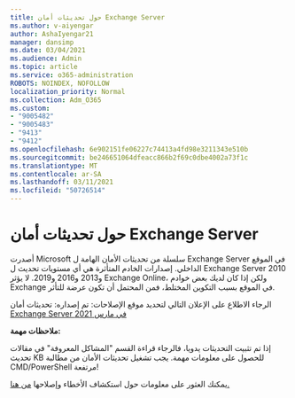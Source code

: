 ```yaml
---
title: حول تحديثات أمان Exchange Server
ms.author: v-aiyengar
author: AshaIyengar21
manager: dansimp
ms.date: 03/04/2021
ms.audience: Admin
ms.topic: article
ms.service: o365-administration
ROBOTS: NOINDEX, NOFOLLOW
localization_priority: Normal
ms.collection: Adm_O365
ms.custom:
- "9005482"
- "9005483"
- "9413"
- "9412"
ms.openlocfilehash: 6e902151fe06227c74413a4fd98e3211343e510b
ms.sourcegitcommit: be246651064dfeacc866b2f69c0dbe4002a73f1c
ms.translationtype: MT
ms.contentlocale: ar-SA
ms.lasthandoff: 03/11/2021
ms.locfileid: "50726514"
---
```

# <a name="about-exchange-server-security-updates"></a>حول تحديثات أمان Exchange Server

أصدرت Microsoft سلسلة من تحديثات الأمان الهامة ل Exchange Server في الموقع الداخلي. إصدارات الخادم المتأثرة هي أي مستويات تحديث ل Exchange Server 2010 و2013 و2016 و2019. لا يؤثر Exchange Online، ولكن إذا كان لديك بعض خوادم Exchange في الموقع بسبب التكوين المختلط، فمن المحتمل أن تكون عرضة للتأثر.

الرجاء الاطلاع على الإعلان التالي لتحديد موقع الإصلاحات: تم إصداره: تحديثات أمان [Exchange Server في مارس 2021](https://techcommunity.microsoft.com/t5/exchange-team-blog/released-march-2021-exchange-server-security-updates/ba-p/2175901)

**ملاحظات مهمة:**

إذا تم تثبيت التحديثات يدويا، فالرجاء قراءة القسم "المشاكل المعروفة" في مقالات تحديث KB للحصول على معلومات مهمة. يجب تشغيل تحديثات الأمان من مطالبة CMD/PowerShell مرتفعة!

يمكنك العثور على معلومات حول استكشاف الأخطاء وإصلاحها [من هنا.](https://aka.ms/exupdatefaq)
